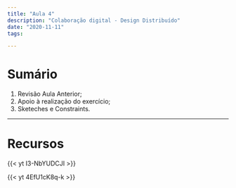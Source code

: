 ```yaml
---
title: "Aula 4"
description: "Colaboração digital - Design Distribuído"
date: "2020-11-11"
tags:

---
```


# Sumário

 1. Revisão Aula Anterior;
 2. Apoio à realização do exercício;
 3. Sketeches e Constraints.
 
 
___
# Recursos

{{< yt I3-NbYUDCJI >}}

{{< yt 4EfU1cK8q-k >}}

